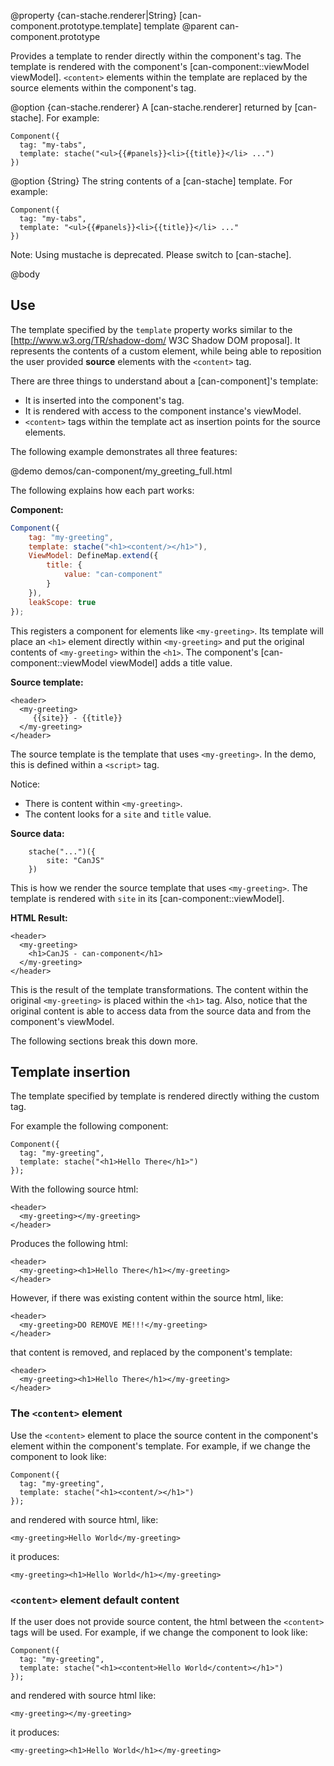 @property {can-stache.renderer|String} [can-component.prototype.template] template
@parent can-component.prototype

Provides a template to render directly within the component's tag. The template is rendered with the
component's [can-component::viewModel viewModel].  `<content>` elements within the template are replaced by
the source elements within the component's tag.

@option {can-stache.renderer} A [can-stache.renderer] returned by [can-stache]. For example:

    Component({
      tag: "my-tabs",
      template: stache("<ul>{{#panels}}<li>{{title}}</li> ...")
    })


@option {String} The string contents of a [can-stache] template.  For example:

    Component({
      tag: "my-tabs",
      template: "<ul>{{#panels}}<li>{{title}}</li> ..."
    })

Note: Using mustache is deprecated.  Please switch to [can-stache].


@body


## Use

The template specified by the `template` property works similar to 
the [http://www.w3.org/TR/shadow-dom/ W3C Shadow DOM proposal]. It represents the contents
of a custom element, while being able to reposition the user provided __source__ elements
with the `<content>` tag.

There are three things to understand about a [can-component]'s template:

 - It is inserted into the component's tag.
 - It is rendered with access to the component instance's viewModel.
 - `<content>` tags within the template act as insertion points for the source elements.

The following example demonstrates all three features:

@demo demos/can-component/my_greeting_full.html

The following explains how each part works:

__Component:__

```js
Component({
	tag: "my-greeting",
	template: stache("<h1><content/></h1>"),
	ViewModel: DefineMap.extend({
		title: {
			value: "can-component"
		}
	}),
	leakScope: true
});
```

This registers a component for elements like `<my-greeting>`. Its template
will place an `<h1>` element directly within `<my-greeting>` and put
the original contents of `<my-greeting>` within the `<h1>`. The component's
[can-component::viewModel viewModel] adds a title value.

__Source template:__

    <header>
      <my-greeting>
         {{site}} - {{title}}
      </my-greeting>
    </header>

The source template is the template that 
uses `<my-greeting>`.  In the demo, this is defined within a `<script>` 
tag.

Notice:

 - There is content within `<my-greeting>`.
 - The content looks for a `site` and `title` value.

__Source data:__

		stache("...")({
			site: "CanJS"
		})

This is how we render the source template that uses `<my-greeting>`. The template is rendered with `site` in its [can-component::viewModel].

__HTML Result:__

    <header>
      <my-greeting>
        <h1>CanJS - can-component</h1>
      </my-greeting>
    </header>

This is the result of the template transformations. The
content within the original `<my-greeting>` is placed within the `<h1>` 
tag.  Also, notice that the original content is able to access data from
the source data and from the component's viewModel.
 
The following sections break this down more.


## Template insertion

The template specified by template is rendered directly withing the custom tag.

For example the following component:

    Component({
      tag: "my-greeting",
      template: stache("<h1>Hello There</h1>")
    });

With the following source html:

    <header>
      <my-greeting></my-greeting>
    </header>

Produces the following html:

    <header>
      <my-greeting><h1>Hello There</h1></my-greeting>
    </header>

However, if there was existing content within the source html, like:

    <header>
      <my-greeting>DO REMOVE ME!!!</my-greeting>
    </header>

that content is removed, and replaced by the component's template:

    <header>
      <my-greeting><h1>Hello There</h1></my-greeting>
    </header>

### The `<content>` element

Use the `<content>` element to place the source content in the 
component's element within the component's 
template. For example, if we change the component to look like:

    Component({
      tag: "my-greeting",
      template: stache("<h1><content/></h1>")
    });

and rendered with source html, like:

    <my-greeting>Hello World</my-greeting>

it produces:

    <my-greeting><h1>Hello World</h1></my-greeting>

### `<content>` element default content

If the user does not provide source content, the html 
between the `<content>` tags will be used. For example, if we 
change the component to look like:

    Component({
      tag: "my-greeting",
      template: stache("<h1><content>Hello World</content></h1>")
    });

and rendered with source html like:

    <my-greeting></my-greeting>

it produces:

    <my-greeting><h1>Hello World</h1></my-greeting>

